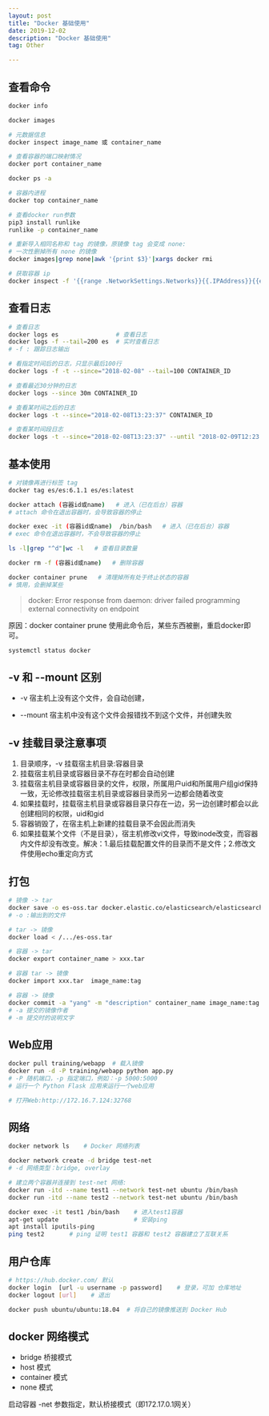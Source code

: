 ```yaml
---
layout: post
title: "Docker 基础使用"
date: 2019-12-02
description: "Docker 基础使用"
tag: Other

---
```



## 查看命令

```sh
docker info 

docker images

# 元数据信息
docker inspect image_name 或 container_name

# 查看容器的端口映射情况
docker port container_name

docker ps -a

# 容器内进程
docker top container_name  

# 查看docker run参数
pip3 install runlike
runlike -p container_name

# 重新导入相同名称和 tag 的镜像，原镜像 tag 会变成 none:
# 一次性删掉所有 none 的镜像
docker images|grep none|awk '{print $3}'|xargs docker rmi

# 获取容器 ip
docker inspect -f '{{range .NetworkSettings.Networks}}{{.IPAddress}}{{end}}' container_name_or_id

```



## 查看日志

```sh
# 查看日志
docker logs es                # 查看日志
docker logs -f --tail=200 es  # 实时查看日志
# -f : 跟踪日志输出

# 看指定时间后的日志，只显示最后100行
docker logs -f -t --since="2018-02-08" --tail=100 CONTAINER_ID

# 查看最近30分钟的日志
docker logs --since 30m CONTAINER_ID

# 查看某时间之后的日志
docker logs -t --since="2018-02-08T13:23:37" CONTAINER_ID

# 查看某时间段日志
docker logs -t --since="2018-02-08T13:23:37" --until "2018-02-09T12:23:37" CONTAINER_ID
```


## 基本使用

```sh
# 对镜像再进行标签 tag
docker tag es/es:6.1.1 es/es:latest

docker attach (容器id或name)   # 进入（已在后台）容器
# attach 命令在退出容器时，会导致容器的停止

docker exec -it (容器id或name)  /bin/bash   # 进入（已在后台）容器
# exec 命令在退出容器时，不会导致容器的停止

ls -l|grep "^d"|wc -l   # 查看目录数量 

docker rm -f (容器id或name)   # 删除容器

docker container prune   # 清理掉所有处于终止状态的容器 
# 慎用，会删掉某些 
```

> docker: Error response from daemon: driver failed programming external connectivity on endpoint

原因：docker container prune 使用此命令后，某些东西被删，重启docker即可。

```sh
systemctl status docker
```


## -v 和 --mount 区别

- -v 宿主机上没有这个文件，会自动创建，

- --mount 宿主机中没有这个文件会报错找不到这个文件，并创建失败


## -v 挂载目录注意事项

1. 目录顺序，-v 挂载宿主机目录:容器目录
2. 挂载宿主机目录或容器目录不存在时都会自动创建
3. 挂载宿主机目录或容器目录的文件，权限，所属用户uid和所属用户组gid保持一致，无论修改挂载宿主机目录或容器目录而另一边都会随着改变
4. 如果挂载时，挂载宿主机目录或容器目录只存在一边，另一边创建时都会以此创建相同的权限，uid和gid
5. 容器销毁了，在宿主机上新建的挂载目录不会因此而消失
6. 如果挂载某个文件（不是目录），宿主机修改vi文件，导致inode改变，而容器内文件却没有改变。解决：1.最后挂载配置文件的目录而不是文件；2.修改文件使用echo重定向方式





## 打包

```sh
# 镜像 -> tar
docker save -o es-oss.tar docker.elastic.co/elasticsearch/elasticsearch-oss:6.1.1
# -o :输出到的文件

# tar -> 镜像
docker load < /.../es-oss.tar

# 容器 -> tar
docker export container_name > xxx.tar

# 容器 tar -> 镜像
docker import xxx.tar  image_name:tag

# 容器 -> 镜像
docker commit -a "yang" -m "description" container_name image_name:tag
# -a 提交的镜像作者
# -m 提交时的说明文字
```



## Web应用

```sh
docker pull training/webapp  # 载入镜像
docker run -d -P training/webapp python app.py
# -P 随机端口，-p 指定端口，例如：-p 5000:5000
# 运行一个 Python Flask 应用来运行一个web应用

# 打开Web:http://172.16.7.124:32768
```


## 网络

```sh
docker network ls    # Docker 网络列表

docker network create -d bridge test-net
# -d 网络类型：bridge, overlay

# 建立两个容器并连接到 test-net 网络:
docker run -itd --name test1 --network test-net ubuntu /bin/bash
docker run -itd --name test2 --network test-net ubuntu /bin/bash

docker exec -it test1 /bin/bash    # 进入test1容器
apt-get update                     # 安装ping
apt install iputils-ping
ping test2       # ping 证明 test1 容器和 test2 容器建立了互联关系 
```


## 用户仓库

```sh
# https://hub.docker.com/ 默认
docker login  [url -u username -p password]    # 登录，可加 仓库地址 
docker logout [url]    # 退出

docker push ubuntu/ubuntu:18.04  # 将自己的镜像推送到 Docker Hub
```


## docker 网络模式

- bridge 桥接模式
- host 模式
- container 模式
- none 模式

启动容器 -net 参数指定，默认桥接模式（即172.17.0.1网关）


